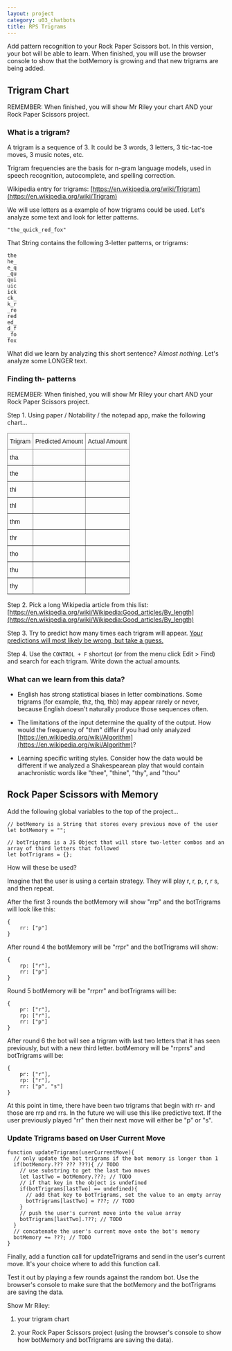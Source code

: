 ```yaml
---
layout: project
category: u03_chatbots
title: RPS Trigrams
---
```


Add pattern recognition to your Rock Paper Scissors bot. In this version, your bot will be able to learn. When finished, you will use the browser console to show that the botMemory is growing and that new trigrams are being added.

## Trigram Chart

REMEMBER: When finished, you will show Mr Riley your chart AND your Rock Paper Scissors project.

### What is a trigram?

A trigram is a sequence of 3. It could be 3 words, 3 letters, 3 tic-tac-toe moves, 3 music notes, etc.

Trigram frequencies are the basis for n-gram language models, used in speech recognition, autocomplete, and spelling correction.

Wikipedia entry for trigrams: [https://en.wikipedia.org/wiki/Trigram](https://en.wikipedia.org/wiki/Trigram)

We will use letters as a example of how trigrams could be used. Let's analyze some text and look for letter patterns. 

`"the_quick_red_fox"`

That String contains the following 3-letter patterns, or trigrams:
```
the
he_
e_q
_qu
qui
uic
ick
ck_
k_r
_re
red
ed_
d_f
_fo
fox
```

What did we learn by analyzing this short sentence? *Almost nothing*. Let's analyze some LONGER text.

### Finding th- patterns

REMEMBER: When finished, you will show Mr Riley your chart AND your Rock Paper Scissors project.

Step 1. Using paper / Notability / the notepad app, make the following chart...

<style type="text/css">
.tg  {border-collapse:collapse;border-spacing:0;}
.tg td{border-color:black;border-style:solid;border-width:1px;font-family:Arial, sans-serif;font-size:14px;
  overflow:hidden;padding:10px 5px;word-break:normal;}
.tg th{border-color:black;border-style:solid;border-width:1px;font-family:Arial, sans-serif;font-size:14px;
  font-weight:normal;overflow:hidden;padding:10px 5px;word-break:normal;}
.tg .tg-0pky{border-color:inherit;text-align:left;vertical-align:top}
</style>
<table class="tg"><thead>
  <tr>
    <th class="tg-0pky">Trigram</th>
    <th class="tg-0pky">Predicted Amount</th>
    <th class="tg-0pky">Actual Amount</th>
  </tr></thead>
<tbody>
  <tr>
    <td class="tg-0pky">tha</td>
    <td class="tg-0pky"></td>
    <td class="tg-0pky"></td>
  </tr>
  <tr>
    <td class="tg-0pky">the</td>
    <td class="tg-0pky"></td>
    <td class="tg-0pky"></td>
  </tr>
  <tr>
    <td class="tg-0pky">thi</td>
    <td class="tg-0pky"></td>
    <td class="tg-0pky"></td>
  </tr>
   <tr>
    <td class="tg-0pky">thl</td>
    <td class="tg-0pky"></td>
    <td class="tg-0pky"></td>
  </tr>
<tr>
    <td class="tg-0pky">thm</td>
    <td class="tg-0pky"></td>
    <td class="tg-0pky"></td>
  </tr>
  <tr>
    <td class="tg-0pky">thr</td>
    <td class="tg-0pky"></td>
    <td class="tg-0pky"></td>
  </tr>
  <tr>
    <td class="tg-0pky">tho</td>
    <td class="tg-0pky"></td>
    <td class="tg-0pky"></td>
  </tr>
  <tr>
    <td class="tg-0pky">thu</td>
    <td class="tg-0pky"></td>
    <td class="tg-0pky"></td>
  </tr>
  <tr>
    <td class="tg-0pky">thy</td>
    <td class="tg-0pky"></td>
    <td class="tg-0pky"></td>
  </tr>
</tbody>
</table>



Step 2. Pick a long Wikipedia article from this list: [https://en.wikipedia.org/wiki/Wikipedia:Good_articles/By_length](https://en.wikipedia.org/wiki/Wikipedia:Good_articles/By_length)

Step 3. Try to predict how many times each trigram will appear. <u>Your predictions will most likely be wrong, but take a guess.</u>

Step 4. Use the `CONTROL + F` shortcut (or from the menu click Edit > Find) and search for each trigram. Write down the actual amounts.

### What can we learn from this data? 

- English has strong statistical biases in letter combinations. Some trigrams (for example, thz, thq, thb) may appear rarely or never, because English doesn't naturally produce those sequences often.

- The limitations of the input determine the quality of the output. How would the frequency of "thm" differ if you had only analyzed [https://en.wikipedia.org/wiki/Algorithm](https://en.wikipedia.org/wiki/Algorithm)?

- Learning specific writing styles. Consider how the data would be different if we analyzed a Shakespearean play that would contain anachronistic words like "thee", "thine", "thy", and "thou"

## Rock Paper Scissors with Memory

Add the following global variables to the top of the project...
```
// botMemory is a String that stores every previous move of the user
let botMemory = "";

// botTrigrams is a JS Object that will store two-letter combos and an array of third letters that followed
let botTrigrams = {};
```

How will these be used?

Imagine that the user is using a certain strategy. They will play r, r, p, r, r s, and then repeat.

After the first 3 rounds the botMemory will show "rrp" and the botTrigrams will look like this:
```
{
    rr: ["p"]
}
```

After round 4 the botMemory will be "rrpr" and the botTrigrams will show:
```
{
    rp: ["r"],
    rr: ["p"]
}
```

Round 5 botMemory will be "rrprr" and botTrigrams will be:
```
{
    pr: ["r"],
    rp: ["r"],
    rr: ["p"]
}
```

After round 6 the bot will see a trigram with last two letters that it has seen previously, but with a new third letter. botMemory will be "rrprrs" and botTrigrams will be:
```
{
    pr: ["r"],
    rp: ["r"],
    rr: ["p", "s"]
}
```

At this point in time, there have been two trigrams that begin with rr- and those are rrp and rrs. In the future we will use this like predictive text. If the user previously played "rr" then their next move will either be "p" or "s".

### Update Trigrams based on User Current Move

```
function updateTrigrams(userCurrentMove){
  // only update the bot trigrams if the bot memory is longer than 1
  if(botMemory.??? ??? ???){ // TODO
    // use substring to get the last two moves
    let lastTwo = botMemory.???; // TODO
    // if that key in the object is undefined
    if(botTrigrams[lastTwo] == undefined){
      // add that key to botTrigrams, set the value to an empty array
      botTrigrams[lastTwo] = ???; // TODO
    } 
    // push the user's current move into the value array
    botTrigrams[lastTwo].???; // TODO
  }
  // concatenate the user's current move onto the bot's memory
  botMemory += ???; // TODO
}
```

Finally, add a function call for updateTrigrams and send in the user's current move. It's your choice where to add this function call.

Test it out by playing a few rounds against the random bot. Use the browser's console to make sure that the botMemory and the botTrigrams are saving the data.


Show Mr Riley:

1. your trigram chart

2. your Rock Paper Scissors project (using the browser's console to show how botMemory and botTrigrams are saving the data).